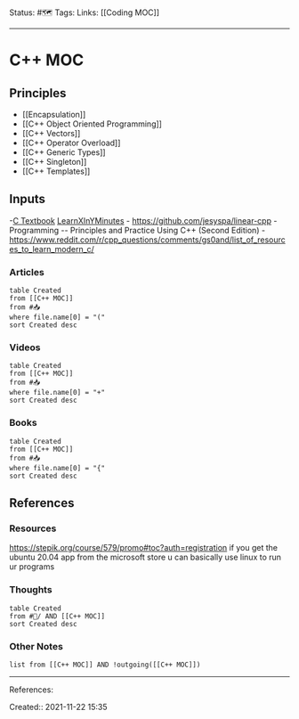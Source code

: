Status: #🗺️ 
Tags: 
Links: [[Coding MOC]]
___
# C++ MOC
## Principles
- [[Encapsulation]]
- [[C++ Object Oriented Programming]]
- [[C++ Vectors]]
- [[C++ Operator Overload]]
- [[C++ Generic Types]]
- [[C++ Singleton]]
- [[C++ Templates]]
## Inputs
-[C Textbook](https://www.amazon.com/Programming-Language-Brian-W-Kernighan/dp/0131103628)
[LearnXInYMinutes](https://learnxinyminutes.com/docs/c++/)
	- https://github.com/jesyspa/linear-cpp
	- Programming -- Principles and Practice Using C++ (Second Edition)
	- https://www.reddit.com/r/cpp_questions/comments/gs0and/list_of_resources_to_learn_modern_c/
### Articles
```dataview
table Created
from [[C++ MOC]]
from #📥 
where file.name[0] = "("
sort Created desc
```
### Videos
```dataview
table Created
from [[C++ MOC]]
from #📥
where file.name[0] = "+"
sort Created desc
```
### Books
```dataview
table Created
from [[C++ MOC]]
from #📥
where file.name[0] = "{"
sort Created desc
```
## References
### Resources
https://stepik.org/course/579/promo#toc?auth=registration
if you get the ubuntu 20.04 app from the microsoft store u can basically use linux to run ur programs
### Thoughts
```dataview
table Created
from #💭/ AND [[C++ MOC]]
sort Created desc
```
### Other Notes
```dataview
list from [[C++ MOC]] AND !outgoing([[C++ MOC]])
```
___
References:

Created:: 2021-11-22 15:35